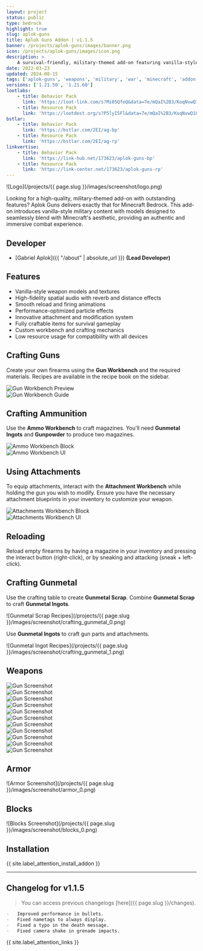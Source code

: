 ```yaml
---
layout: project
status: public
type: bedrock
highlight: true
slug: aplok-guns
title: Aplok Guns Addon | v1.1.5
banner: /projects/aplok-guns/images/banner.png
icon: /projects/aplok-guns/images/icon.png
description: >
    A survival-friendly, military-themed add-on featuring vanilla-style weapons, immersive sound effects, polished animations, explosives, custom armor, and blocks—all crafted with meticulous attention to detail.
date: 2022-03-23
updated: 2024-08-15
tags: ['aplok-guns', 'weapons', 'military', 'war', 'minecraft', 'addon']
versions: ['1.21.50', '1.21.60']
lootlabs:
    - title: Behavior Pack
      link: 'https://loot-link.com/s?Mi05QfeQ&data=7e/mQaI%2B3/KoqNvwQ1OOhDB9TAbSh%2B3enfB6sjMSoPM%3D'
    - title: Resource Pack
      link: 'https://lootdest.org/s?P5lyISFl&data=7e/mQaI%2B3/KoqNvwQ1OOhDB9TAbSh%2B3enfB6sjMSoPM%3D'
bstlar:
    - title: Behavior Pack
      link: 'https://bstlar.com/2EI/ag-bp'
    - title: Resource Pack
      link: 'https://bstlar.com/2EI/ag-rp'
linkvertise:
    - title: Behavior Pack
      link: 'https://link-hub.net/173623/aplok-guns-bp'
    - title: Resource Pack
      link: 'https://link-center.net/173623/aplok-guns-rp'
---
```


![Logo](/projects/{{ page.slug }}/images/screenshot/logo.png)

Looking for a high-quality, military-themed add-on with outstanding features? Aplok Guns delivers exactly that for Minecraft Bedrock. This add-on introduces vanilla-style military content with models designed to seamlessly blend with Minecraft's aesthetic, providing an authentic and immersive combat experience.

## Developer

-   [Gabriel Aplok]({{ "/about" | absolute_url }}) **(Lead Developer)**

## Features

-   Vanilla-style weapon models and textures
-   High-fidelity spatial audio with reverb and distance effects
-   Smooth reload and firing animations
-   Performance-optimized particle effects
-   Innovative attachment and modification system
-   Fully craftable items for survival gameplay
-   Custom workbench and crafting mechanics
-   Low resource usage for compatibility with all devices

## Crafting Guns

Create your own firearms using the **Gun Workbench** and the required materials. Recipes are available in the recipe book on the sidebar.

<div class="row">
  <div class="col-md">
    <img src="/projects/aplok-guns/images/screenshot/gun_workbench_0.png" alt="Gun Workbench Preview" />
  </div>
  <div class="col-md">
    <img src="/projects/aplok-guns/images/screenshot/gun_workbench_1.png" alt="Gun Workbench Guide" />
  </div>
</div>

## Crafting Ammunition

Use the **Ammo Workbench** to craft magazines. You'll need **Gunmetal Ingots** and **Gunpowder** to produce two magazines.

<div class="row">
  <div class="col-md">
    <img src="/projects/aplok-guns/images/screenshot/ammo_0.png" alt="Ammo Workbench Block" />
  </div>
  <div class="col-md">
    <img src="/projects/aplok-guns/images/screenshot/ammo_1.png" alt="Ammo Workbench UI" />
  </div>
</div>

## Using Attachments

To equip attachments, interact with the **Attachment Workbench** while holding the gun you wish to modify. Ensure you have the necessary attachment blueprints in your inventory to customize your weapon.

<div class="row">
  <div class="col-md">
    <img src="/projects/aplok-guns/images/screenshot/attachments_0.png" alt="Attachments Workbench Block" />
  </div>
  <div class="col-md">
    <img src="/projects/aplok-guns/images/screenshot/attachments_1.png" alt="Attachments Workbench UI" />
  </div>
</div>

## Reloading

Reload empty firearms by having a magazine in your inventory and pressing the interact button (right-click), or by sneaking and attacking (sneak + left-click).

## Crafting Gunmetal

Use the crafting table to create **Gunmetal Scrap**. Combine **Gunmetal Scrap** to craft **Gunmetal Ingots**.

![Gunmetal Scrap Recipes](/projects/{{ page.slug }}/images/screenshot/crafting_gunmetal_0.png)

Use **Gunmetal Ingots** to craft gun parts and attachments.

![Gunmetal Ingot Recipes](/projects/{{ page.slug }}/images/screenshot/crafting_gunmetal_1.png)

## Weapons

<div class="row row-cols-2">
  <div class="col-6">
    <img src="/projects/aplok-guns/images/screenshot/guns_0.png" alt="Gun Screenshot" />
  </div>
  <div class="col-6">
    <img src="/projects/aplok-guns/images/screenshot/guns_1.png" alt="Gun Screenshot" />
  </div>
  <div class="col-6">
    <img src="/projects/aplok-guns/images/screenshot/guns_2.png" alt="Gun Screenshot" />
  </div>
  <div class="col-6">
    <img src="/projects/aplok-guns/images/screenshot/guns_3.png" alt="Gun Screenshot" />
  </div>
  <div class="col-6">
    <img src="/projects/aplok-guns/images/screenshot/guns_4.png" alt="Gun Screenshot" />
  </div>
  <div class="col-6">
    <img src="/projects/aplok-guns/images/screenshot/guns_5.png" alt="Gun Screenshot" />
  </div>
  <div class="col-6">
    <img src="/projects/aplok-guns/images/screenshot/guns_6.png" alt="Gun Screenshot" />
  </div>
  <div class="col-6">
    <img src="/projects/aplok-guns/images/screenshot/guns_7.png" alt="Gun Screenshot" />
  </div>
  <div class="col-6">
    <img src="/projects/aplok-guns/images/screenshot/guns_8.png" alt="Gun Screenshot" />
  </div>
  <div class="col-6">
    <img src="/projects/aplok-guns/images/screenshot/guns_9.png" alt="Gun Screenshot" />
  </div>
  <div class="col-6">
    <img src="/projects/aplok-guns/images/screenshot/guns_10.png" alt="Gun Screenshot" />
  </div>
</div>

## Armor

![Armor Screenshot](/projects/{{ page.slug }}/images/screenshot/armor_0.png)

## Blocks

![Blocks Screenshot](/projects/{{ page.slug }}/images/screenshot/blocks_0.png)

## Installation

{{ site.label_attention_install_addon }}

---

## Changelog for v1.1.5

> You can access previous changelogs [here]({{ page.slug }}/changes).

```markdown
-   Improved performance in bullets.
-   Fixed nametags to always display.
-   Fixed a typo in the death message.
-   Fixed camera shake in grenade impacts.
```

<div class="alert alert-warning" role="alert">
  {{ site.label_attention_links }}
</div>
